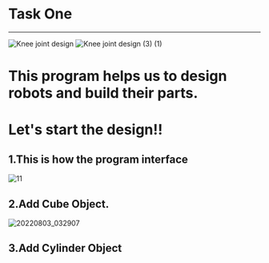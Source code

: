 # Task One 
_____________________
![Knee joint design](https://user-images.githubusercontent.com/101976302/182495418-246c33bc-6cf2-4421-b796-987f69058b7d.png)
![Knee joint design (3) (1)](https://user-images.githubusercontent.com/101976302/182496451-c244b50a-c9dd-409c-88f0-7bb75e6b5fa5.png)
# This program helps us to design robots and build their parts.

# Let's start the design!!

## 1.This is how the program interface
![11](https://user-images.githubusercontent.com/101976302/182499382-19fadcfc-4d6d-4af9-bea9-591f37ea1437.png)

## 2.Add Cube Object.
![20220803_032907](https://user-images.githubusercontent.com/101976302/182500018-d76a7467-5a9a-429e-9f96-271c1ee1d61b.gif)

## 3.Add Cylinder Object 





